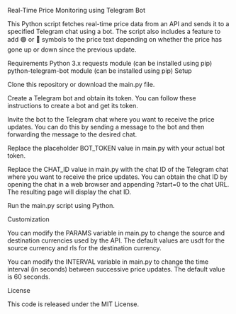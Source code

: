 
Real-Time Price Monitoring using Telegram Bot

This Python script fetches real-time price data from an API and sends it to a specified Telegram chat using a bot. The script also includes a feature to add 🟢 or 🔴 symbols to the price text depending on whether the price has gone up or down since the previous update.

Requirements
Python 3.x
requests module (can be installed using pip)
python-telegram-bot module (can be installed using pip)
Setup

Clone this repository or download the main.py file.

Create a Telegram bot and obtain its token. You can follow these instructions to create a bot and get its token.

Invite the bot to the Telegram chat where you want to receive the price updates. You can do this by sending a message to the bot and then forwarding the message to the desired chat.

Replace the placeholder BOT_TOKEN value in main.py with your actual bot token.

Replace the CHAT_ID value in main.py with the chat ID of the Telegram chat where you want to receive the price updates. You can obtain the chat ID by opening the chat in a web browser and appending ?start=0 to the chat URL. The resulting page will display the chat ID.

Run the main.py script using Python.

Customization

You can modify the PARAMS variable in main.py to change the source and destination currencies used by the API. The default values are usdt for the source currency and rls for the destination currency.

You can modify the INTERVAL variable in main.py to change the time interval (in seconds) between successive price updates. The default value is 60 seconds.

License

This code is released under the MIT License.
